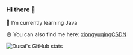 ### Hi there 👋

<!--
**YuqingXiong/YuqingXiong** is a ✨ _special_ ✨ repository because its `README.md` (this file) appears on your GitHub profile.

Here are some ideas to get you started:

- 🔭 I’m currently working on ...
- 🌱 I’m currently learning ...
- 👯 I’m looking to collaborate on ...
- 🤔 I’m looking for help with ...
- 💬 Ask me about ...
- 📫 How to reach me: ...
- 😄 Pronouns: ...
- ⚡ Fun fact: ...
-->
🌱 I’m currently learning Java

😄 You can also find me here: [xiongyuqingCSDN](https://blog.csdn.net/qq_45364953)

![Dusai's GitHub stats](https://github-readme-stats.vercel.app/api?username=Yuqingiong&show_icons=true&theme=radical)
